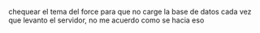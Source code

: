 chequear el tema del force para que no carge la base de datos cada vez que levanto el servidor, no me acuerdo como se hacia eso